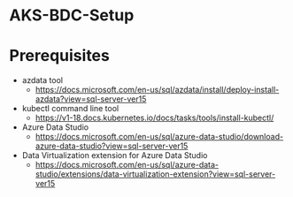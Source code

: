 # AKS-BDC-Setup

# Prerequisites
* azdata tool
  * https://docs.microsoft.com/en-us/sql/azdata/install/deploy-install-azdata?view=sql-server-ver15
* kubectl command line tool
  * https://v1-18.docs.kubernetes.io/docs/tasks/tools/install-kubectl/
* Azure Data Studio
  * https://docs.microsoft.com/en-us/sql/azure-data-studio/download-azure-data-studio?view=sql-server-ver15
* Data Virtualization extension for Azure Data Studio
  * https://docs.microsoft.com/en-us/sql/azure-data-studio/extensions/data-virtualization-extension?view=sql-server-ver15

